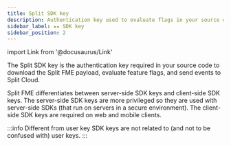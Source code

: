 ```yaml
---
title: Split SDK key
description: Authentication key used to evaluate flags in your source code
sidebar_label: ★★ SDK key
sidebar_position: 2
---
```

import Link from '@docusaurus/Link'

The Split SDK key is the authentication key required in your source code to download the <Link to="./advanced-concepts/split-payload">Split FME payload</Link>, evaluate feature flags, and send events to Split Cloud.

Split FME differentiates between server-side SDK keys and client-side SDK keys. The server-side SDK keys are more privileged so they are used with server-side SDKs (that run on servers in a secure environment). The client-side SDK keys are required on web and mobile clients.

:::info Different from user key
SDK keys are not related to (and not to be confused with) <Link to="./user-key">user keys</Link>.
:::